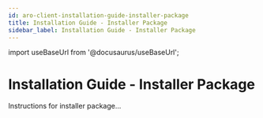 ```yaml
---
id: aro-client-installation-guide-installer-package
title: Installation Guide - Installer Package
sidebar_label: Installation Guide - Installer Package
---
```

import useBaseUrl from '@docusaurus/useBaseUrl';

# Installation Guide - Installer Package
Instructions for installer package...
